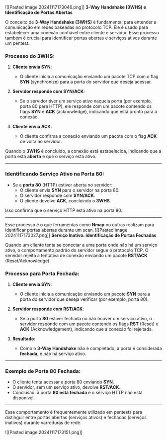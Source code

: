 ![[Pasted image 20241117173046.png]]
**3-Way Handshake (3WHS) e Identificação de Portas Abertas**

O conceito de **3-Way Handshake (3WHS)** é fundamental para entender a comunicação em redes baseadas no protocolo TCP. Ele é usado para estabelecer uma conexão confiável entre cliente e servidor. Esse processo também é crucial para identificar portas abertas e serviços ativos durante um pentest.

### Processo do 3WHS:

1. **Cliente envia SYN**:  
   - O cliente inicia a comunicação enviando um pacote TCP com o flag **SYN** (synchronize) para a porta do servidor que deseja acessar.
   
2. **Servidor responde com SYN/ACK**:  
   - Se o servidor tiver um serviço ativo naquela porta (por exemplo, porta 80 para HTTP), ele responde com um pacote contendo os flags **SYN** e **ACK** (acknowledge), indicando que está pronto para a conexão.

3. **Cliente envia ACK**:  
   - O cliente confirma a conexão enviando um pacote com o flag **ACK** de volta ao servidor.

Quando o **3WHS** é concluído, a conexão está estabelecida, indicando que a porta está **aberta** e que o serviço está ativo.

---

### Identificando Serviço Ativo na Porta 80:

- Se a **porta 80** (HTTP) estiver aberta no servidor:
  - O cliente envia **SYN** para o servidor na porta 80.
  - O servidor responde com **SYN/ACK**.
  - O cliente devolve **ACK**, concluindo o **3WHS**.

Isso confirma que o serviço HTTP está ativo na porta 80.

---

Esse processo é o que ferramentas como **Nmap** ou outras realizam para identificar portas abertas durante um scan.
![[Pasted image 20241117173027.png]]
**Serviço Inativo: Identificação de Portas Fechadas**

Quando um cliente tenta se conectar a uma porta onde não há um serviço ativo, o comportamento padrão do servidor segue o protocolo TCP. O servidor rejeita a tentativa de conexão enviando um pacote **RST/ACK** (Reset/Acknowledge).

### Processo para Porta Fechada:

1. **Cliente envia SYN**:  
   - O cliente inicia a comunicação enviando um pacote **SYN** para a porta do servidor que deseja verificar (por exemplo, porta 80).

2. **Servidor responde com RST/ACK**:  
   - Se a porta **80** estiver fechada ou não houver um serviço ativo, o servidor responde com um pacote contendo os flags **RST** (Reset) e **ACK** (Acknowledgement), indicando que a conexão foi rejeitada.

3. **Resultado**:  
   - Como o **3-Way Handshake** não é completado, a porta é considerada **fechada**, e não há serviço ativo.

---

### Exemplo de Porta 80 Fechada:

- O cliente tenta acessar a porta 80 enviando **SYN**.  
- O servidor, sem um serviço ativo, devolve **RST/ACK**.  
- Conclusão: a porta **80 está fechada** e o serviço HTTP não está disponível.

---

Esse comportamento é frequentemente utilizado em pentests para distinguir entre portas abertas (serviços ativos) e fechadas (serviços inativos) durante varreduras de rede.

![[Pasted image 20241117173151.png]]
